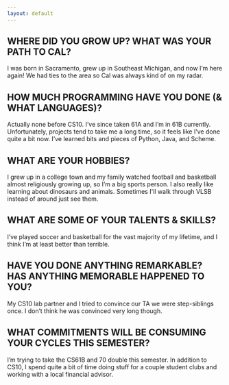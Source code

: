 ```yaml
---
layout: default
---
```


## WHERE DID YOU GROW UP? WHAT WAS YOUR PATH TO CAL?

I was born in Sacramento, grew up in Southeast Michigan, and now I’m here again! We had ties to the area so Cal was always kind of on my radar.

## HOW MUCH PROGRAMMING HAVE YOU DONE (& WHAT LANGUAGES)?

Actually none before CS10. I’ve since taken 61A and I’m in 61B currently. Unfortunately, projects tend to take me a long time, so it feels like I’ve done quite a bit now. I’ve learned bits and pieces of Python, Java, and Scheme.

## WHAT ARE YOUR HOBBIES?

 I grew up in a college town and my family watched football and basketball almost religiously growing up, so I’m a big sports person. I also really like learning about dinosaurs and animals. Sometimes I'll walk through VLSB instead of around just see them.

## WHAT ARE SOME OF YOUR TALENTS & SKILLS?

 I’ve played soccer and basketball for the vast majority of my lifetime, and I think I’m at least better than terrible.

## HAVE YOU DONE ANYTHING REMARKABLE? HAS ANYTHING MEMORABLE HAPPENED TO YOU?

My CS10 lab partner and I tried to convince our TA we were step-siblings once. I don’t think he was convinced very long though.

## WHAT COMMITMENTS WILL BE CONSUMING YOUR CYCLES THIS SEMESTER?

 I’m trying to take the CS61B and 70 double this semester. In addition to CS10, I spend quite a bit of time doing stuff for a couple student clubs and working with a local financial advisor.





